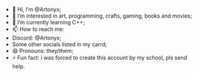 - 👋 Hi, I’m @Artonyx;
- 👀 I’m interested in art, programming, crafts, gaming, books and movies;
- 🌱 I’m currently learning C++;
- 📫 How to reach me:
- Discord: @Artonyx;
- Some other socials listed in my carrd;
- 😄 Pronouns: they/them;
- ⚡ Fun fact: i was forced to create this account by my school, pls send help.

<!---
Artonyx/Artonyx is a ✨ special ✨ repository because its `README.md` (this file) appears on your GitHub profile.
You can click the Preview link to take a look at your changes.
--->
